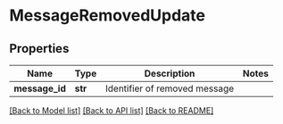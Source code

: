 # MessageRemovedUpdate

## Properties
Name | Type | Description | Notes
------------ | ------------- | ------------- | -------------
**message_id** | **str** | Identifier of removed message | 

[[Back to Model list]](../README.md#documentation-for-models) [[Back to API list]](../README.md#documentation-for-api-endpoints) [[Back to README]](../README.md)

